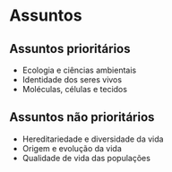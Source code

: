# Assuntos
## Assuntos prioritários
- Ecologia e ciências ambientais
- Identidade dos seres vivos
- Moléculas, células e tecidos

## Assuntos não prioritários
- Hereditariedade e diversidade da vida
- Origem e evolução da vida
- Qualidade de vida das populações

